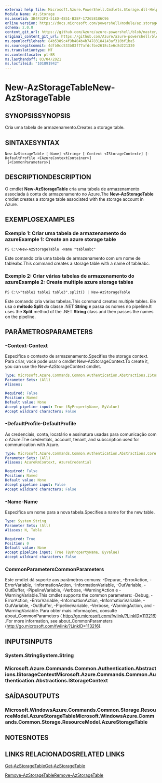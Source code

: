 ```yaml
---
external help file: Microsoft.Azure.PowerShell.Cmdlets.Storage.dll-Help.xml
Module Name: Az.Storage
ms.assetid: 3B4F32F3-51ED-4851-B38F-172658186C96
online version: https://docs.microsoft.com/powershell/module/az.storage/new-azstoragetable
schema: 2.0.0
content_git_url: https://github.com/Azure/azure-powershell/blob/master/src/Storage/Storage.Management/help/New-AzStorageTable.md
original_content_git_url: https://github.com/Azure/azure-powershell/blob/master/src/Storage/Storage.Management/help/New-AzStorageTable.md
ms.openlocfilehash: 84b5389c4f9b404b4b74783184143af310bf1ba5
ms.sourcegitcommit: 4dfb0cc533b83f77afdcfbe2618c1e6c8d221330
ms.translationtype: MT
ms.contentlocale: pt-BR
ms.lasthandoff: 03/04/2021
ms.locfileid: "101891942"
---
```

# <span data-ttu-id="78672-101">New-AzStorageTable</span><span class="sxs-lookup"><span data-stu-id="78672-101">New-AzStorageTable</span></span>

## <span data-ttu-id="78672-102">SYNOPSIS</span><span class="sxs-lookup"><span data-stu-id="78672-102">SYNOPSIS</span></span>
<span data-ttu-id="78672-103">Cria uma tabela de armazenamento.</span><span class="sxs-lookup"><span data-stu-id="78672-103">Creates a storage table.</span></span>

## <span data-ttu-id="78672-104">SINTAXE</span><span class="sxs-lookup"><span data-stu-id="78672-104">SYNTAX</span></span>

```
New-AzStorageTable [-Name] <String> [-Context <IStorageContext>] [-DefaultProfile <IAzureContextContainer>]
 [<CommonParameters>]
```

## <span data-ttu-id="78672-105">DESCRIPTION</span><span class="sxs-lookup"><span data-stu-id="78672-105">DESCRIPTION</span></span>
<span data-ttu-id="78672-106">O cmdlet **New-AzStorageTable** cria uma tabela de armazenamento associada à conta de armazenamento no Azure.</span><span class="sxs-lookup"><span data-stu-id="78672-106">The **New-AzStorageTable** cmdlet creates a storage table associated with the storage account in Azure.</span></span>

## <span data-ttu-id="78672-107">EXEMPLOS</span><span class="sxs-lookup"><span data-stu-id="78672-107">EXAMPLES</span></span>

### <span data-ttu-id="78672-108">Exemplo 1: Criar uma tabela de armazenamento do azure</span><span class="sxs-lookup"><span data-stu-id="78672-108">Example 1: Create an azure storage table</span></span>
```
PS C:\>New-AzStorageTable -Name "tableabc"
```

<span data-ttu-id="78672-109">Este comando cria uma tabela de armazenamento com um nome de tableabc.</span><span class="sxs-lookup"><span data-stu-id="78672-109">This command creates a storage table with a name of tableabc.</span></span>

### <span data-ttu-id="78672-110">Exemplo 2: Criar várias tabelas de armazenamento do azure</span><span class="sxs-lookup"><span data-stu-id="78672-110">Example 2: Create multiple azure storage tables</span></span>
```
PS C:\>"table1 table2 table3".split() | New-AzStorageTable
```

<span data-ttu-id="78672-111">Este comando cria várias tabelas.</span><span class="sxs-lookup"><span data-stu-id="78672-111">This command creates multiple tables.</span></span>
<span data-ttu-id="78672-112">Ele usa o **método Split** da classe .NET **String** e passa os nomes no pipeline.</span><span class="sxs-lookup"><span data-stu-id="78672-112">It uses the **Split** method of the .NET **String** class and then passes the names on the pipeline.</span></span>

## <span data-ttu-id="78672-113">PARÂMETROS</span><span class="sxs-lookup"><span data-stu-id="78672-113">PARAMETERS</span></span>

### <span data-ttu-id="78672-114">-Context</span><span class="sxs-lookup"><span data-stu-id="78672-114">-Context</span></span>
<span data-ttu-id="78672-115">Especifica o contexto de armazenamento.</span><span class="sxs-lookup"><span data-stu-id="78672-115">Specifies the storage context.</span></span>
<span data-ttu-id="78672-116">Para criar, você pode usar o cmdlet New-AzStorageContext.</span><span class="sxs-lookup"><span data-stu-id="78672-116">To create it, you can use the New-AzStorageContext cmdlet.</span></span>

```yaml
Type: Microsoft.Azure.Commands.Common.Authentication.Abstractions.IStorageContext
Parameter Sets: (All)
Aliases:

Required: False
Position: Named
Default value: None
Accept pipeline input: True (ByPropertyName, ByValue)
Accept wildcard characters: False
```

### <span data-ttu-id="78672-117">-DefaultProfile</span><span class="sxs-lookup"><span data-stu-id="78672-117">-DefaultProfile</span></span>
<span data-ttu-id="78672-118">As credenciais, conta, locatário e assinatura usadas para comunicação com o Azure.</span><span class="sxs-lookup"><span data-stu-id="78672-118">The credentials, account, tenant, and subscription used for communication with Azure.</span></span>

```yaml
Type: Microsoft.Azure.Commands.Common.Authentication.Abstractions.Core.IAzureContextContainer
Parameter Sets: (All)
Aliases: AzureRmContext, AzureCredential

Required: False
Position: Named
Default value: None
Accept pipeline input: False
Accept wildcard characters: False
```

### <span data-ttu-id="78672-119">-Name</span><span class="sxs-lookup"><span data-stu-id="78672-119">-Name</span></span>
<span data-ttu-id="78672-120">Especifica um nome para a nova tabela.</span><span class="sxs-lookup"><span data-stu-id="78672-120">Specifies a name for the new table.</span></span>

```yaml
Type: System.String
Parameter Sets: (All)
Aliases: N, Table

Required: True
Position: 0
Default value: None
Accept pipeline input: True (ByPropertyName, ByValue)
Accept wildcard characters: False
```

### <span data-ttu-id="78672-121">CommonParameters</span><span class="sxs-lookup"><span data-stu-id="78672-121">CommonParameters</span></span>
<span data-ttu-id="78672-122">Este cmdlet dá suporte aos parâmetros comuns: -Depurar, -ErrorAction, -ErrorVariable, -InformationAction, -InformationVariable, -OutVariable, -OutBuffer, -PipelineVariable, -Verbose, -WarningAction e -WarningVariable.</span><span class="sxs-lookup"><span data-stu-id="78672-122">This cmdlet supports the common parameters: -Debug, -ErrorAction, -ErrorVariable, -InformationAction, -InformationVariable, -OutVariable, -OutBuffer, -PipelineVariable, -Verbose, -WarningAction, and -WarningVariable.</span></span> <span data-ttu-id="78672-123">Para obter mais informações, consulte about_CommonParameters ( http://go.microsoft.com/fwlink/?LinkID=113216) .</span><span class="sxs-lookup"><span data-stu-id="78672-123">For more information, see about_CommonParameters (http://go.microsoft.com/fwlink/?LinkID=113216).</span></span>

## <span data-ttu-id="78672-124">INPUTS</span><span class="sxs-lookup"><span data-stu-id="78672-124">INPUTS</span></span>

### <span data-ttu-id="78672-125">System.String</span><span class="sxs-lookup"><span data-stu-id="78672-125">System.String</span></span>

### <span data-ttu-id="78672-126">Microsoft.Azure.Commands.Common.Authentication.Abstractions.IStorageContext</span><span class="sxs-lookup"><span data-stu-id="78672-126">Microsoft.Azure.Commands.Common.Authentication.Abstractions.IStorageContext</span></span>

## <span data-ttu-id="78672-127">SAÍDAS</span><span class="sxs-lookup"><span data-stu-id="78672-127">OUTPUTS</span></span>

### <span data-ttu-id="78672-128">Microsoft.WindowsAzure.Commands.Common.Storage.ResourceModel.AzureStorageTable</span><span class="sxs-lookup"><span data-stu-id="78672-128">Microsoft.WindowsAzure.Commands.Common.Storage.ResourceModel.AzureStorageTable</span></span>

## <span data-ttu-id="78672-129">NOTES</span><span class="sxs-lookup"><span data-stu-id="78672-129">NOTES</span></span>

## <span data-ttu-id="78672-130">LINKS RELACIONADOS</span><span class="sxs-lookup"><span data-stu-id="78672-130">RELATED LINKS</span></span>

[<span data-ttu-id="78672-131">Get-AzStorageTable</span><span class="sxs-lookup"><span data-stu-id="78672-131">Get-AzStorageTable</span></span>](./Get-AzStorageTable.md)

[<span data-ttu-id="78672-132">Remove-AzStorageTable</span><span class="sxs-lookup"><span data-stu-id="78672-132">Remove-AzStorageTable</span></span>](./Remove-AzStorageTable.md)


